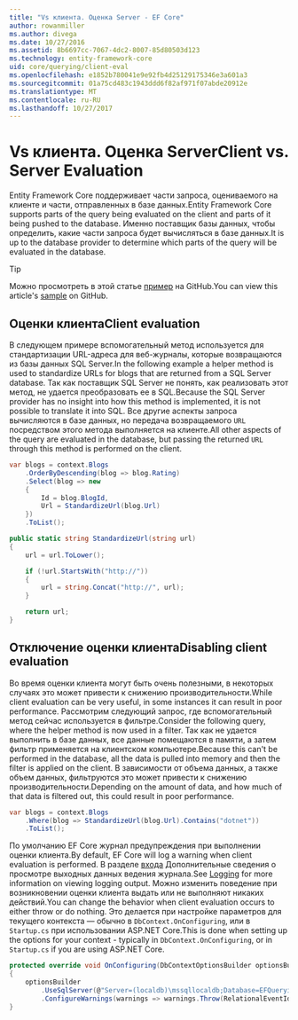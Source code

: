 ```yaml
---
title: "Vs клиента. Оценка Server - EF Core"
author: rowanmiller
ms.author: divega
ms.date: 10/27/2016
ms.assetid: 8b6697cc-7067-4dc2-8007-85d80503d123
ms.technology: entity-framework-core
uid: core/querying/client-eval
ms.openlocfilehash: e1852b780041e9e92fb4d25129175346e3a601a3
ms.sourcegitcommit: 01a75cd483c1943ddd6f82af971f07abde20912e
ms.translationtype: MT
ms.contentlocale: ru-RU
ms.lasthandoff: 10/27/2017
---
```

# <a name="client-vs-server-evaluation"></a><span data-ttu-id="10c89-102">Vs клиента. Оценка Server</span><span class="sxs-lookup"><span data-stu-id="10c89-102">Client vs. Server Evaluation</span></span>

<span data-ttu-id="10c89-103">Entity Framework Core поддерживает части запроса, оцениваемого на клиенте и части, отправленных в базе данных.</span><span class="sxs-lookup"><span data-stu-id="10c89-103">Entity Framework Core supports parts of the query being evaluated on the client and parts of it being pushed to the database.</span></span> <span data-ttu-id="10c89-104">Именно поставщик базы данных, чтобы определить, какие части запроса будет вычисляться в базе данных.</span><span class="sxs-lookup"><span data-stu-id="10c89-104">It is up to the database provider to determine which parts of the query will be evaluated in the database.</span></span>

> [!TIP]  
> <span data-ttu-id="10c89-105">Можно просмотреть в этой статье [пример](https://github.com/aspnet/EntityFramework.Docs/tree/master/samples/core/Querying) на GitHub.</span><span class="sxs-lookup"><span data-stu-id="10c89-105">You can view this article's [sample](https://github.com/aspnet/EntityFramework.Docs/tree/master/samples/core/Querying) on GitHub.</span></span>

## <a name="client-evaluation"></a><span data-ttu-id="10c89-106">Оценки клиента</span><span class="sxs-lookup"><span data-stu-id="10c89-106">Client evaluation</span></span>

<span data-ttu-id="10c89-107">В следующем примере вспомогательный метод используется для стандартизации URL-адреса для веб-журналы, которые возвращаются из базы данных SQL Server.</span><span class="sxs-lookup"><span data-stu-id="10c89-107">In the following example a helper method is used to standardize URLs for blogs that are returned from a SQL Server database.</span></span> <span data-ttu-id="10c89-108">Так как поставщик SQL Server не понять, как реализовать этот метод, не удается преобразовать ее в SQL.</span><span class="sxs-lookup"><span data-stu-id="10c89-108">Because the SQL Server provider has no insight into how this method is implemented, it is not possible to translate it into SQL.</span></span> <span data-ttu-id="10c89-109">Все другие аспекты запроса вычисляются в базе данных, но передача возвращаемого `URL` посредством этого метода выполняется на клиенте.</span><span class="sxs-lookup"><span data-stu-id="10c89-109">All other aspects of the query are evaluated in the database, but passing the returned `URL` through this method is performed on the client.</span></span>

<!-- [!code-csharp[Main](samples/core/Querying/Querying/ClientEval/Sample.cs?highlight=6)] -->
``` csharp
var blogs = context.Blogs
    .OrderByDescending(blog => blog.Rating)
    .Select(blog => new
    {
        Id = blog.BlogId,
        Url = StandardizeUrl(blog.Url)
    })
    .ToList();
```

<!-- [!code-csharp[Main](samples/core/Querying/Querying/ClientEval/Sample.cs)] -->
``` csharp
public static string StandardizeUrl(string url)
{
    url = url.ToLower();

    if (!url.StartsWith("http://"))
    {
        url = string.Concat("http://", url);
    }

    return url;
}
```

## <a name="disabling-client-evaluation"></a><span data-ttu-id="10c89-110">Отключение оценки клиента</span><span class="sxs-lookup"><span data-stu-id="10c89-110">Disabling client evaluation</span></span>

<span data-ttu-id="10c89-111">Во время оценки клиента могут быть очень полезными, в некоторых случаях это может привести к снижению производительности.</span><span class="sxs-lookup"><span data-stu-id="10c89-111">While client evaluation can be very useful, in some instances it can result in poor performance.</span></span> <span data-ttu-id="10c89-112">Рассмотрим следующий запрос, где вспомогательный метод сейчас используется в фильтре.</span><span class="sxs-lookup"><span data-stu-id="10c89-112">Consider the following query, where the helper method is now used in a filter.</span></span> <span data-ttu-id="10c89-113">Так как не удается выполнить в базе данных, все данные помещаются в памяти, а затем фильтр применяется на клиентском компьютере.</span><span class="sxs-lookup"><span data-stu-id="10c89-113">Because this can't be performed in the database, all the data is pulled into memory and then the filter is applied on the client.</span></span> <span data-ttu-id="10c89-114">В зависимости от объема данных, а также объем данных, фильтруются это может привести к снижению производительности.</span><span class="sxs-lookup"><span data-stu-id="10c89-114">Depending on the amount of data, and how much of that data is filtered out, this could result in poor performance.</span></span>

<!-- [!code-csharp[Main](samples/core/Querying/Querying/ClientEval/Sample.cs)] -->
``` csharp
var blogs = context.Blogs
    .Where(blog => StandardizeUrl(blog.Url).Contains("dotnet"))
    .ToList();
```

<span data-ttu-id="10c89-115">По умолчанию EF Core журнал предупреждения при выполнении оценки клиента.</span><span class="sxs-lookup"><span data-stu-id="10c89-115">By default, EF Core will log a warning when client evaluation is performed.</span></span> <span data-ttu-id="10c89-116">В разделе [входа](../miscellaneous/logging.md) Дополнительные сведения о просмотре выходных данных ведения журнала.</span><span class="sxs-lookup"><span data-stu-id="10c89-116">See [Logging](../miscellaneous/logging.md) for more information on viewing logging output.</span></span> <span data-ttu-id="10c89-117">Можно изменить поведение при возникновении оценки клиента выдать или не выполняют никаких действий.</span><span class="sxs-lookup"><span data-stu-id="10c89-117">You can change the behavior when client evaluation occurs to either throw or do nothing.</span></span> <span data-ttu-id="10c89-118">Это делается при настройке параметров для текущего контекста — обычно в `DbContext.OnConfiguring`, или в `Startup.cs` при использовании ASP.NET Core.</span><span class="sxs-lookup"><span data-stu-id="10c89-118">This is done when setting up the options for your context - typically in `DbContext.OnConfiguring`, or in `Startup.cs` if you are using ASP.NET Core.</span></span>

<!-- [!code-csharp[Main](samples/core/Querying/Querying/ClientEval/ThrowOnClientEval/BloggingContext.cs?highlight=5)] -->
``` csharp
protected override void OnConfiguring(DbContextOptionsBuilder optionsBuilder)
{
    optionsBuilder
        .UseSqlServer(@"Server=(localdb)\mssqllocaldb;Database=EFQuerying;Trusted_Connection=True;")
        .ConfigureWarnings(warnings => warnings.Throw(RelationalEventId.QueryClientEvaluationWarning));
}
```
